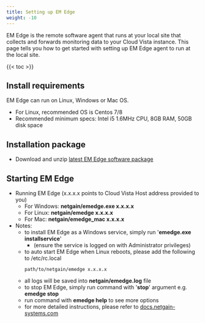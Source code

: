```yaml
---
title: Setting up EM Edge
weight: -10
---
```

EM Edge is the remote software agent that runs at your local site that collects and forwards monitoring data to your Cloud Vista instance.
This page tells you how to get started with setting up EM Edge agent to run at the local site.

<!-- spellchecker-disable -->

{{< toc >}}

<!-- spellchecker-enable -->

## Install requirements
EM Edge can run on Linux, Windows or Mac OS.
  - For Linux, recommended OS is Centos 7/8
  - Recommended minimum specs:  Intel i5 1.6MHz CPU, 8GB RAM, 50GB disk space

## Installation package
  - Download and unzip <a href="https://download.netgain-systems.com/emedge/emedge-latest.zip" target="_blank">latest EM Edge software package</a>
## Starting EM Edge
- Running EM Edge (x.x.x.x points to Cloud Vista Host address provided to you)
  - For Windows: <b>netgain/emedge.exe x.x.x.x</b>
  - For Linux: <b>netgain/emedge x.x.x.x</b>
  - For Mac: <b>netgain/emedge_mac x.x.x.x</b>
- Notes:
  - to install EM Edge as a Windows service, simply run '<b>emedge.exe installservice</b>'
    - (ensure the service is logged on with Administrator privileges)
  - to auto start EM Edge when Linux reboots, please add the following to /etc/rc.local
    ```Shell
    path/to/netgain/emedge x.x.x.x
    ```
  - all logs will be saved into <b>netgain/emedge.log</b> file
  - to stop EM Edge, simply run command with '<b>stop</b>' argument e.g. <b>emedge stop</b>
  - run command with <b>emedge help</b> to see more options
  - for more detailed instructions, please refer to <a href="https://docs.netgain-systems.com/getting_started/install-emedge" target="_blank">docs.netgain-systems.com</a>
